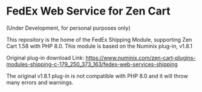 # FedEx Web Service for Zen Cart

(Under Development, for personal purposes only)

This repository is the home of the FedEx Shipping Module, supporting Zen Cart 1.58 with PHP 8.0. This module is based on the Numinix plug-in, v1.8.1 

Original plug-in download Link: https://www.numinix.com/zen-cart-plugins-modules-shipping-c-179_250_373_163/fedex-web-services-shipping  

The original v1.8.1 plug-in is not compatible with PHP 8.0 and it will throw many errors and warnings. 
